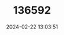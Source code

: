 ---
title: "136592"
category: "Didelphis imperfecta"
draft: false
date: 2024-02-22 13:03:51
languages:
  English: ["Guianan White-eared Opossum"]
---
